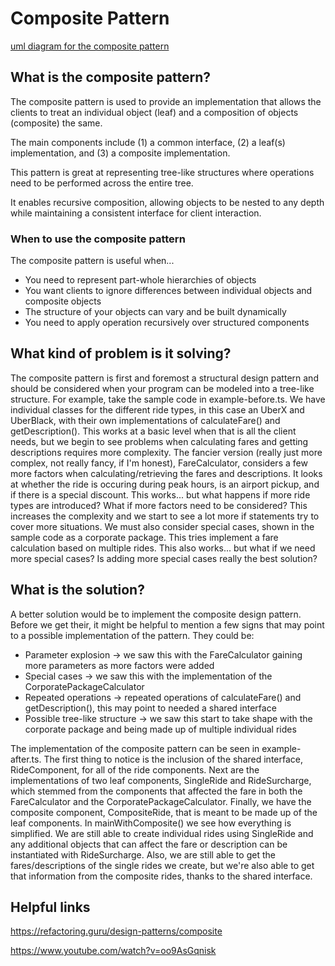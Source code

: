 # Composite Pattern

[uml diagram for the composite pattern](../images/composite-pattern.png)

## What is the composite pattern?

The composite pattern is used to provide an implementation that allows the clients to treat an individual object (leaf) and a composition of objects (composite) the same.

The main components include (1) a common interface, (2) a leaf(s) implementation, and (3) a composite implementation.

This pattern is great at representing tree-like structures where operations need to be performed across the entire tree.

It enables recursive composition, allowing objects to be nested to any depth while maintaining a consistent interface for client interaction.

### When to use the composite pattern

The composite pattern is useful when...

- You need to represent part-whole hierarchies of objects
- You want clients to ignore differences between individual objects and composite objects
- The structure of your objects can vary and be built dynamically
- You need to apply operation recursively over structured components

## What kind of problem is it solving?

The composite pattern is first and foremost a structural design pattern and should be considered when your program can be modeled into a tree-like structure. For example, take the sample code in example-before.ts. We have individual classes for the different ride types, in this case an UberX and UberBlack, with their own implementations of calculateFare() and getDescription(). This works at a basic level when that is all the client needs, but we begin to see problems when calculating fares and getting descriptions requires more complexity. The fancier version (really just more complex, not really fancy, if I'm honest), FareCalculator, considers a few more factors when calculating/retrieving the fares and descriptions. It looks at whether the ride is occuring during peak hours, is an airport pickup, and if there is a special discount. This works... but what happens if more ride types are introduced? What if more factors need to be considered? This increases the complexity and we start to see a lot more if statements try to cover more situations. We must also consider special cases, shown in the sample code as a corporate package. This tries implement a fare calculation based on multiple rides. This also works... but what if we need more special cases? Is adding more special cases really the best solution?

## What is the solution?

A better solution would be to implement the composite design pattern. Before we get their, it might be helpful to mention a few signs that may point to a possible implementation of the pattern. They could be:

- Parameter explosion -> we saw this with the FareCalculator gaining more parameters as more factors were added
- Special cases -> we saw this with the implementation of the CorporatePackageCalculator
- Repeated operations -> repeated operations of calculateFare() and getDescription(), this may point to needed a shared interface
- Possible tree-like structure -> we saw this start to take shape with the corporate package and being made up of multiple individual rides

The implementation of the composite pattern can be seen in example-after.ts. The first thing to notice is the inclusion of the shared interface, RideComponent, for all of the ride components. Next are the implementations of two leaf components, SingleRide and RideSurcharge, which stemmed from the components that affected the fare in both the FareCalculator and the CorporatePackageCalculator. Finally, we have the composite component, CompositeRide, that is meant to be made up of the leaf components. In mainWithComposite() we see how everything is simplified. We are still able to create individual rides using SingleRide and any additional objects that can affect the fare or description can be instantiated with RideSurcharge. Also, we are still able to get the fares/descriptions of the single rides we create, but we're also able to get that information from the composite rides, thanks to the shared interface.

## Helpful links

https://refactoring.guru/design-patterns/composite

https://www.youtube.com/watch?v=oo9AsGqnisk

